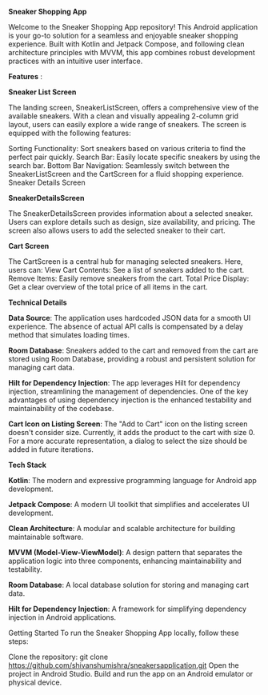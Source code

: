 **Sneaker Shopping App**

Welcome to the Sneaker Shopping App repository! This Android application is your go-to solution for a seamless and enjoyable sneaker shopping experience. Built with Kotlin and Jetpack Compose, and following clean architecture principles with MVVM, this app combines robust development practices with an intuitive user interface.

**Features** :

**Sneaker List Screen**

The landing screen, SneakerListScreen, offers a comprehensive view of the available sneakers. With a clean and visually appealing 2-column grid layout, users can easily explore a wide range of sneakers. The screen is equipped with the following features:

Sorting Functionality: Sort sneakers based on various criteria to find the perfect pair quickly.
Search Bar: Easily locate specific sneakers by using the search bar.
Bottom Bar Navigation: Seamlessly switch between the SneakerListScreen and the CartScreen for a fluid shopping experience.
Sneaker Details Screen

**SneakerDetailsScreen**

The SneakerDetailsScreen provides information about a selected sneaker. Users can explore details such as design, size availability, and pricing. The screen also allows users to add the selected sneaker to their cart.

**Cart Screen**

The CartScreen is a central hub for managing selected sneakers. Here, users can:
View Cart Contents: See a list of sneakers added to the cart.
Remove Items: Easily remove sneakers from the cart.
Total Price Display: Get a clear overview of the total price of all items in the cart.


**Technical Details**

**Data Source**: The application uses hardcoded JSON data for a smooth UI experience. The absence of actual API calls is compensated by a delay method that simulates loading times.

**Room Database**: Sneakers added to the cart and removed from the cart are stored using Room Database, providing a robust and persistent solution for managing cart data.

**Hilt for Dependency Injection**: The app leverages Hilt for dependency injection, streamlining the management of dependencies. One of the key advantages of using dependency injection is the enhanced testability and maintainability of the codebase.

**Cart Icon on Listing Screen**: The "Add to Cart" icon on the listing screen doesn't consider size. Currently, it adds the product to the cart with size 0. For a more accurate representation, a dialog to select the size should be added in future iterations.


**Tech Stack**

**Kotlin**: The modern and expressive programming language for Android app development.

**Jetpack Compose**: A modern UI toolkit that simplifies and accelerates UI development.

**Clean Architecture**: A modular and scalable architecture for building maintainable software.

**MVVM (Model-View-ViewModel)**: A design pattern that separates the application logic into three components, enhancing maintainability and testability.

**Room Database**: A local database solution for storing and managing cart data.

**Hilt for Dependency Injection**: A framework for simplifying dependency injection in Android applications.


Getting Started
To run the Sneaker Shopping App locally, follow these steps:

Clone the repository: git clone https://github.com/shivanshumishra/sneakersapplication.git
Open the project in Android Studio.
Build and run the app on an Android emulator or physical device.
